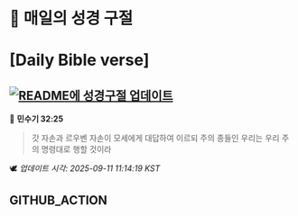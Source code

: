 # 🙏 매일의 성경 구절
# [Daily Bible verse]
## [![README에 성경구절 업데이트](https://github.com/DONGSUKA/first_test/actions/workflows/update-readme-bible.yml/badge.svg)](https://github.com/DONGSUKA/first_test/actions/workflows/update-readme-bible.yml)
<!-- START_BIBLE_VERSE -->
📖 **민수기 32:25**
> 갓 자손과 르우벤 자손이 모세에게 대답하여 이르되 주의 종들인 우리는 우리 주의 명령대로 행할 것이라

🕊️ _업데이트 시각: 2025-09-11 11:14:19 KST_
  <!-- END_BIBLE_VERSE -->
## GITHUB_ACTION
